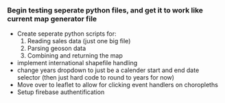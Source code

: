 ### Begin testing seperate python files, and get it to work like current map generator file

- Create seperate python scripts for:
    1) Reading sales data (just one big file)
    2) Parsing geoson data
    3) Combining and returning the map
- implement international shapefile handling
- change years dropdown to just be a calender start and end date selector (then just hard code to round to years for now)
- Move over to leaflet to allow for clicking event handlers on choropleths 
- Setup firebase authentification